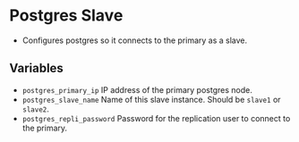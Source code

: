 # Postgres Slave

- Configures postgres so it connects to the primary as a slave.

## Variables

- `postgres_primary_ip` IP address of the primary postgres node.
- `postgres_slave_name` Name of this slave instance. Should be `slave1` or `slave2`.
- `postgres_repli_password` Password for the replication user to connect to the primary.